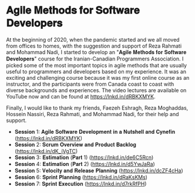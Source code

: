 # 𝐀𝐠𝐢𝐥𝐞 𝐌𝐞𝐭𝐡𝐨𝐝𝐬 𝐟𝐨𝐫 𝐒𝐨𝐟𝐭𝐰𝐚𝐫𝐞 𝐃𝐞𝐯𝐞𝐥𝐨𝐩𝐞𝐫𝐬

At the beginning of 2020, when the pandemic started and we all moved from offices to homes, with the suggestion and support of Reza Rahmati and Mohammad Nadi, I started to develop an "𝐀𝐠𝐢𝐥𝐞 𝐌𝐞𝐭𝐡𝐨𝐝𝐬 𝐟𝐨𝐫 𝐒𝐨𝐟𝐭𝐰𝐚𝐫𝐞 𝐃𝐞𝐯𝐞𝐥𝐨𝐩𝐞𝐫𝐬" course for the Iranian-Canadian Programmers Association.
I picked some of the most important topics in agile methods that are usually useful to programmers and developers based on my experience. It was an exciting and challenging course because it was my first online course as an instructor, and the participants were from Canada coast to coast with diverse backgrounds and experiences. 
The video lectures are available on YouTube now and can be found at https://lnkd.in/dRBKXMYK.

Finally, I would like to thank my friends, Faezeh Eshragh, Reza Moghaddas, Hossein Nassiri, Reza Rahmati, and Mohammad Nadi, for their help and support.

- 𝐒𝐞𝐬𝐬𝐢𝐨𝐧 1: 𝐀𝐠𝐢𝐥𝐞 𝐒𝐨𝐟𝐭𝐰𝐚𝐫𝐞 𝐃𝐞𝐯𝐞𝐥𝐨𝐩𝐦𝐞𝐧𝐭 𝐢𝐧 𝐚 𝐍𝐮𝐭𝐬𝐡𝐞𝐥𝐥 𝐚𝐧𝐝 𝐂𝐲𝐧𝐞𝐟𝐢𝐧 (https://lnkd.in/dRBKXMYK)
- 𝐒𝐞𝐬𝐬𝐢𝐨𝐧 2: 𝐒𝐜𝐫𝐮𝐦 𝐎𝐯𝐞𝐫𝐯𝐢𝐞𝐰 𝐚𝐧𝐝 𝐏𝐫𝐨𝐝𝐮𝐜𝐭 𝐁𝐚𝐜𝐤𝐥𝐨𝐠 (https://lnkd.in/dK_jVgTC)
- 𝐒𝐞𝐬𝐬𝐢𝐨𝐧 3: 𝐄𝐬𝐭𝐢𝐦𝐚𝐭𝐢𝐨𝐧 (𝐏𝐚𝐫𝐭 1) (https://lnkd.in/de6C5Rcn)
- 𝐒𝐞𝐬𝐬𝐢𝐨𝐧 4: 𝐄𝐬𝐭𝐢𝐦𝐚𝐭𝐢𝐨𝐧 (𝐏𝐚𝐫𝐭 2) (https://lnkd.in/d5YwJaRa)
- 𝐒𝐞𝐬𝐬𝐢𝐨𝐧 5: 𝐕𝐞𝐥𝐨𝐜𝐢𝐭𝐲 𝐚𝐧𝐝 𝐑𝐞𝐥𝐞𝐚𝐬𝐞 𝐏𝐥𝐚𝐧𝐧𝐢𝐧𝐠 (https://lnkd.in/dcZF4cHa)
- 𝐒𝐞𝐬𝐬𝐢𝐨𝐧 6: 𝐒𝐩𝐫𝐢𝐧𝐭 𝐏𝐥𝐚𝐧𝐧𝐢𝐧𝐠 (https://lnkd.in/dRaKsKMs)
- 𝐒𝐞𝐬𝐬𝐢𝐨𝐧 7: 𝐒𝐩𝐫𝐢𝐧𝐭 𝐄𝐱𝐞𝐜𝐮𝐭𝐢𝐨𝐧 (https://lnkd.in/d7rkRfPH)
